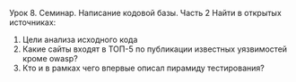 Урок 8. Семинар. Написание кодовой базы. Часть 2
Найти в открытых источниках:
1. Цели анализа исходного кода
2. Какие сайты входят в ТОП-5 по публикации известных уязвимостей кроме owasp?
3. Кто и в рамках чего впервые описал пирамиду тестирования?